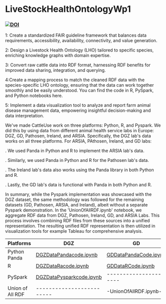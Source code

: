 # LiveStockHealthOntologyWp1
### [![DOI](https://zenodo.org/badge/659116364.svg)](https://zenodo.org/badge/latestdoi/659116364)

1: Create a standardized FAIR guideline framework that balances data requirements, accessibility, availability, connectivity, and value generation.

2: Design a Livestock Health Ontology (LHO) tailored to specific species, enriching knowledge graphs with domain expertise.

3: Convert raw cattle data into RDF format, harnessing RDF benefits for improved data sharing, integration, and querying.

4:Create a mapping process to match the cleaned RDF data with the species-specific LHO ontology, ensuring that the data can work together smoothly and be easily understood. You can find the code in R, PySpark, and Python notebooks here.

5: Implement a data visualization tool to analyze and report farm animal disease management data, empowering insightful decision-making and data interpretation.

We've made CattleUse work on three platforms: Python, R, and Pyspark. We did this by using data from different animal health service labs in Europe: DGZ, GD, Pathosen, Ireland, and ARSIA. Specifically, the DGZ lab's data works on all three platforms.
For ARSIA, PAthosen, Ireland, and GD labs:

. We used Panda in Python and R to implement the ARSIA lab's data.

. Similarly, we used Panda in Python and R for the Pathosen lab's data.

. The Ireland lab's data also works using the Panda library in both Python and R.

. Lastly, the GD lab's data is functional with Panda in both Python and R.

In summary, while the Pyspark implementation was showcased with the DGZ dataset, the same methodology was followed for the remaining datasets (GD, Pathosen, ARSIA, and Ireland), albeit without a separate Pyspark demonstration. In the 'UnionOfAllRDF.ipynb' notebook, we aggregate RDF data from DGZ, Pathosen, Ireland, GD, and ARSIA Labs. This process involves combining RDF files from these sources into a unified representation. The resulting unified RDF representation is then utilized in visualization tools for example Tableau for comprehensive analysis.

| Platforms         |          DGZ             |	     GD             |	      Pathosen	            |      Ireland           |	    Arsia              |
| ------------------| -------------------------| -------------------- |-----------------------------| -----------------------| ------------------------|
| Python Panda      | [DGZDataPandacode.ipynb ](https://github.com/decide-project-eu/LiveStockHealthOntologyWp1/blob/main/DGZDataPandacode.ipynb) | [GDDataPandaCode.ipynb](https://github.com/decide-project-eu/LiveStockHealthOntologyWp1/blob/main/GDDataPandaCode.ipynb)  |[PathosenDataPandaCode.ipynb](https://github.com/decide-project-eu/LiveStockHealthOntologyWp1/blob/main/PathosenDataPandaCode.ipyn) |[IrelandPandacode.ipynb](https://github.com/decide-project-eu/LiveStockHealthOntologyWp1/blob/main/IrelandPandacode.ipynb)| [ARSIADataPandaCode.ipynb](https://github.com/decide-project-eu/LiveStockHealthOntologyWp1/blob/main/ARSIADataPandaCode.ipynb)|
| R                 | [DGZDataRacode.ipynb](https://github.com/decide-project-eu/LiveStockHealthOntologyWp1/blob/main/DGZDataRCode.ipynb)      | [GDDataRCode.ipynb](https://github.com/decide-project-eu/LiveStockHealthOntologyWp1/blob/main/GDDataRCode.ipynb)    | [PathosenDataRCode.ipynb](https://github.com/decide-project-eu/LiveStockHealthOntologyWp1/blob/main/PathosenDataRCode.ipynb)     | [IrelandRCode.ipynb](https://github.com/decide-project-eu/LiveStockHealthOntologyWp1/blob/main/IrelandDataRCode.ipyn)     | [ARSIADataRCode.ipynb](https://github.com/decide-project-eu/LiveStockHealthOntologyWp1/blob/main/ARSIADataRCode.ipynb)    |
| PySpark           | [DGZDataPysparkcode.ipynb](https://github.com/decide-project-eu/LiveStockHealthOntologyWp1/blob/main/DGZDataPysparkCode.ipynb) |----------------------|-----------------------------| -----------------------| ------------------------|
| Union of All RDF  | -------------------------|-UnionOfAllRDF.ipynb--|-----------------------------|------------------------|-------------------------|




